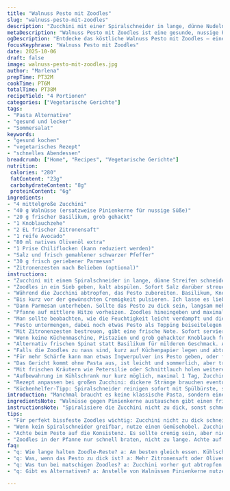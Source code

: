 ```yaml
---
title: "Walnuss Pesto mit Zoodles"
slug: "walnuss-pesto-mit-zoodles"
description: "Zucchini mit einer Spiralschneider in lange, dünne Nudeln verwandelt. Diese Zoodles werden mit Salz geworfen, kalt abgespült und zum Abtropfen beiseite gelegt. Für das Walnuss Pesto Basilikum, Knoblauch, Zitronensaft, Walnüsse, Avocado, natives Olivenöl extra, Chiliflocken sowie Gewürze in der Küchenmaschine zerkleinert. Parmesan zuletzt einarbeiten. Beim Erhitzen der Zoodles in der Pfanne auf knackige Konsistenz achten, kurz anbraten, Pesto untermischen, ein paar Löffel zum Garnieren zurückbehalten. Kleine Variation mit Pinienkernen statt Walnüssen und Zitronenzesten als extra Frischekick. Die Zubereitung dauert etwa 35 Minuten, dabei wichtig auf das Wasser im Gemüse zu achten, sonst werden Zoodles matschig. 4 Portionen."
metaDescription: "Walnuss Pesto mit Zoodles ist eine gesunde, nussige Pasta-Alternative, ideal für heiße Tage – schnell und lecker zubereitet."
ogDescription: "Entdecke das köstliche Walnuss Pesto mit Zoodles – eine gesunde und frische Alternative zu herkömmlicher Pasta."
focusKeyphrase: "Walnuss Pesto mit Zoodles"
date: 2025-10-06
draft: false
image: walnuss-pesto-mit-zoodles.jpg
author: "Marlena"
prepTime: PT32M
cookTime: PT6M
totalTime: PT38M
recipeYield: "4 Portionen"
categories: ["Vegetarische Gerichte"]
tags:
- "Pasta Alternative"
- "gesund und lecker"
- "Sommersalat"
keywords:
- "gesund kochen"
- "vegetarisches Rezept"
- "schnelles Abendessen"
breadcrumb: ["Home", "Recipes", "Vegetarische Gerichte"]
nutrition: 
 calories: "280"
 fatContent: "23g"
 carbohydrateContent: "8g"
 proteinContent: "6g"
ingredients:
- "4 mittelgroße Zucchini"
- "40 g Walnüsse (ersatzweise Pinienkerne für nussige Süße)"
- "20 g frischer Basilikum, grob gehackt"
- "1 Knoblauchzehe"
- "2 EL frischer Zitronensaft"
- "1 reife Avocado"
- "80 ml natives Olivenöl extra"
- "1 Prise Chiliflocken (kann reduziert werden)"
- "Salz und frisch gemahlener schwarzer Pfeffer"
- "30 g frisch geriebener Parmesan"
- "Zitronenzesten nach Belieben (optional)"
instructions:
- "Zucchini mit einem Spiralschneider in lange, dünne Streifen schneiden. Nicht zu dick, sonst werden sie zäh."
- "Zoodles in ein Sieb geben, kalt abspülen. Sofort Salz darüber streuen und leicht wenden, das Wasser tritt aus, gibt Geschmack. 15-18 Minuten stehen lassen. So bleiben ihre Fasern bissfest und nicht gummiartig wie bei zu langen Wasserstandszeiten."
- "Während die Zucchini abtropfen, das Pesto zubereiten. Basilikum, Knoblauch, Zitronensaft, Walnüsse, Avocado, Olivenöl, Chiliflocken, Salz und Pfeffer grob in die Küchenmaschine geben."
- "Bis kurz vor der gewünschten Cremigkeit pulsieren. Ich lasse es lieber noch etwas grob, unreines Pesto hat mehr Charakter als zu gleichmäßige Masse."
- "Dann Parmesan unterheben. Sollte das Pesto zu dick sein, langsam mehr Zitronensaft oder Olivenöl einrühren. Konsistenz prüfen, es sollte sich gut verteilen lassen, ohne zu laufen."
- "Pfanne auf mittlere Hitze vorheizen. Zoodles hineingeben und maximal 5-6 Minuten anbraten, wichtig selten wenden, damit sie nicht Wasser ziehen und matschig werden."
- "Man sollte beobachten, wie die Feuchtigkeit leicht verdampft und die Zoodles langsam glasig werden, aber noch Biss haben."
- "Pesto untermengen, dabei noch etwas Pesto als Topping beiseitelegen. Kurz erwärmen, nicht zu heiß sonst wird das Grün bitter."
- "Mit Zitronenzesten bestreuen, gibt eine frische Note. Sofort servieren. Länger stehen lassen verschlechtert Textur und Geschmack."
- "Wenn keine Küchenmaschine, Pistazien und grob gehackter Knoblauch funktionieren per Hand auch, dauert länger, aber der Druck bringt eigenständige Textur."
- "Alternativ frischen Spinat statt Basilikum für milderen Geschmack. Avocado macht das Pesto cremig, ohne dass man Sahne braucht – klappt super."
- "Falls die Zoodles zu nass sind, kurz auf Küchenpapier legen und abtupfen. Kein Wasser am Boden der Pfanne beim Braten – sonst dampfen sie und werden weich."
- "Für mehr Schärfe kann man etwas Ingwerpulver ins Pesto geben, oder frisch geriebene Muskatnuß – gibt Tiefe."
- "Das Gericht kommt ohne Pasta aus, ist leicht und sommerlich, aber trotzdem sehr sättigend durch Öl und Nüsse."
- "Mit frischen Kräutern wie Petersilie oder Schnittlauch holen weitere Geschmackstöne raus."
- "Aufbewahrung im Kühlschrank nur kurz möglich, maximal 1 Tag, Zucchinistreifen werden schnell weich."
- "Rezept anpassen bei großen Zucchini: dickere Stränge brauchen eventuell 1-2 Minuten weniger Kochzeit."
- "Küchenhelfer-Tipp: Spiralschneider reinigen sofort mit Spülbürste, sonst trocknet Masse ein und Messer verkleben."
introduction: "Manchmal braucht es keine klassische Pasta, sondern eine einfache, knackige Alternative wie Zoodles. Zucchini spiralförmig, kurz gesalzen, damit sie nicht zu viel Wasser ziehen beim Kochen. Das nussige Pesto mit Walnüssen und cremiger Avocado gibt das Herz an die Sauce, schaut man genauer hin, merkt man: die Kombination aus Zitronensaft und Chiliflocken bringt eine Schärfe, die das Ganze spannend macht. Ich habe die nötige Balance von Säure und Fett in langjähriger Erfahrung mit Pestos immer wieder angepasst – zu viel Olivenöl macht es ölig, zu wenig Zitronensaft lasch. Zutaten frisch halten und Timing passt, damit Kräuter nicht verbrennen oder Zucchini matschig werden. Tipps für Küchenpraxis und häufige Stolperfallen sind dabei."
ingredientsNote: "Walnüsse gegen Pinienkerne austauschen gibt einen frischeren, weniger bitteren Geschmack. Avocado sorgt für Cremigkeit, wird oft unterschätzt in Pestos. Frischer Basilikum ist entscheidend, kein getrockneter – Geschmack flacht sonst ab. Olivenöl extra vergine, aber nicht zu kräftig – sonst dominiert die Sauce. Wer schärfer mag, mehr Chiliflocken, vorsichtig dosieren, nicht übertreiben. Knoblauch reibt nicht zu fein, sonst verbrennt er schnell und wird bitter. Zitronensaft frisch, keine Flasche. Wenn Avocado nicht verfügbar, Frischkäse mit etwas Wasser zu Püree mixen. Parmesan frisch gerieben, kein Pulver. Salz je nach Nuss und Käse anpassen, am besten abschmecken. Zucchini mittelgroß, zu dicke Stränge benötigen kürzere Kochzeit, sonst zäh."
instructionsNote: "Spiralisiere die Zucchini nicht zu dick, sonst schmecken sie mehlig oder zu fest. Salzen hilft, Wasser zu entziehen, das sonst Zoodles matschig macht. Achtung, nicht zu lang stehen lassen, sonst zu weich. Pesto im Mixer mit kurzen Impulsen verarbeiten, damit es noch eine körnige Struktur behält. Parmesan erst zum Schluss, damit er nicht klumpt und weniger bitter ist. Pesto mit Zitronensaft oder Öl anpassen, je nach Konsistenz. Zoodles in der Pfanne nur kurz anbraten, beim ersten Knistern und dem leichten Dämpfen noch Farbe und Textur bewahren. Nicht rühren wie Pasta, sondern vorsichtig wenden. Pesto erst zuletzt zugeben, sonst verliert es an Aroma. Sofort servieren; Zoodles schrumpfen beim Abkühlen und werden weich. Rester am besten frisch verarbeiten oder kurz backen, nicht einfrieren."
tips:
- "Für perfekt bissfeste Zoodles wichtig: Zucchini nicht zu dick schneiden. Zu dicke Streifen werden zäh. Mit der Spirale gleichmäßig arbeiten. Achte darauf, die Zucchini nicht zu lange mit Salz stehen zu lassen. 15-18 Minuten sind ideal. Länger und sie werden matschig. Bei Bedarf Küchentuch nutzen um überschüssige Feuchtigkeit vor dem Braten zu entfernen."
- "Wenn kein Spiralschneider greifbar, nutze einen Gemüsehobel. Zucchini in dünne Streifen schneiden. Schmecken ebenfalls großartig, jedoch weniger beige Farbe. Achte auf den Wassergehalt. Abtropfen lassen nicht vergessen. Das Pesto selbst herzustellen ist der Schlüssel. Avocado bringt die Cremigkeit und weniger Sahne nötig. Walnüsse ergeben die nussige Tiefe."
- "Achte beim Pesto auf die Konsistenz. Es sollte cremig sein, aber nicht zu dick. Zitronensaft oder Olivenöl kurz nach der Verarbeitung einrühren. Parmesan nur zum Schluss. Wer es schärfer möchte, mehr Chiliflocken. Oder Ingwerpulver. Zu viel Knoblauch overdressed. Ist er zu fein gerieben, verbrennt er schnell und bitter."
- "Zoodles in der Pfanne nur schnell braten, nicht zu lange. Achte auf das Knistern. Wenn die Feuchtigkeit verdampft, sind sie perfekt. Die Farbe wird glasig. Pesto schließlich nur kurz einrühren. Dann sofort servieren – sonst verlieren sie ihre Spritzigkeit. Keine Reste lange stehen lassen. Kühlschrank maximal einen Tag, dann werden sie matschig."
faq:
- "q: Wie lange halten Zoodle-Reste? a: Am besten gleich essen. Kühlschrankspeicherung maximal ein Tag. Danach matschig. Schnelle Verarbeitung empfohlen."
- "q: Was, wenn das Pesto zu dick ist? a: Mehr Zitronensaft oder Olivenöl einrühren. Konsistenz anpassen. Achte darauf, dass nichts überflüssiges entsteht. Frisch wichtig."
- "q: Was tun bei matschigen Zoodles? a: Zucchini vorher gut abtropfen lassen. Küchentuch verwenden um Wasser zu entfernen. Zu viel Wasser während des Bratens vermeiden."
- "q: Gibt es Alternativen? a: Anstelle von Walnüssen Pinienkerne nutzen. Cremiger Geschmack. Spinat als Basilikum ersetzen bringt milderen Geschmack."

---
```

